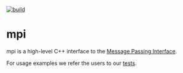 [![build](https://github.com/TRIQS/mpi/workflows/build/badge.svg?branch=unstable)](https://github.com/TRIQS/mpi/actions?query=workflow%3Abuild)

# mpi

mpi is a high-level C++ interface to the [Message Passing Interface](https://en.wikipedia.org/wiki/Message_Passing_Interface).

For usage examples we refer the users to our [tests](https://github.com/TRIQS/mpi/tree/unstable/test/c++).
